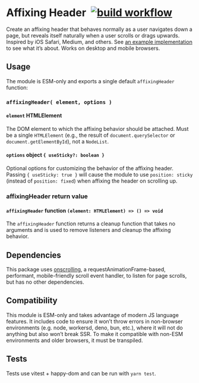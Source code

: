 # Affixing Header&nbsp; [![build workflow](https://github.com/acusti/affixing-header/actions/workflows/deploy.yml/badge.svg)](https://github.com/acusti/affixing-header/actions)

Create an affixing header that behaves normally as a user navigates down a page, but reveals itself naturally when a user scrolls or drags upwards. Inspired by iOS Safari, Medium, and others. See [an example implementation][acusti.ca] to see what it’s about. Works on desktop and mobile browsers.

## Usage

The module is ESM-only and exports a single default `affixingHeader` function:

### `affixingHeader( element, options )`

#### `element` HTMLElement

The DOM element to which the affixing behavior should be attached. Must be a single `HTMLElement` (e.g., the result of `document.querySelector` or `document.getElementById`), not a `NodeList`.

#### `options` object `{ useSticky?: boolean }`

Optional options for customizing the behavior of the affixing header. Passing `{ useSticky: true }` will cause the module to use `position: sticky` (instead of `position: fixed`) when affixing the header on scrolling up.

### affixingHeader return value

#### `affixingHeader` function `(element: HTMLElement) => () => void`

The `affixingHeader` function returns a cleanup function that takes no arguments and is used to remove listeners and cleanup the affixing behavior.

## Dependencies

This package uses [onscrolling][], a requestAnimationFrame-based, performant, mobile-friendly scroll event handler, to listen for page scrolls, but has no other dependencies.

## Compatibility

This module is ESM-only and takes advantage of modern JS language features. It includes code to ensure it won’t throw errors in non-browser environments (e.g. node, workersd, deno, bun, etc.), where it will not do anything but also won’t break SSR. To make it compatible with non-ESM environments and older browsers, it must be transpiled.

## Tests

Tests use vitest + happy-dom and can be run with `yarn test`.

[acusti.ca]: http://www.acusti.ca
[onscrolling]: https://github.com/acusti/onscrolling
